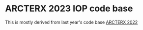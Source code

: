 # ARCTERX 2023 IOP code base
This is mostly derived from last year's code base [ARCTERX 2022](https://github.com/mousebrains/ARCTERX)
